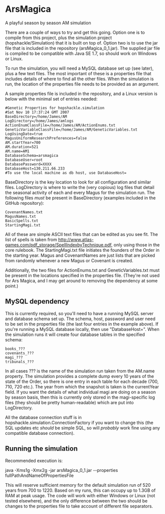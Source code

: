 # ArsMagica
A playful season by season AM simulation

There are a couple of ways to try and get this going. Option one is to compile from this project, plus the simulation project (hopshackle/Simulation) that it is built on top of. Option two is to use the jar file that is included in  the repository (arsMagica_0_1.jar). The supplied jar file is compiled to be compatible with Java SE 1.7, so should work on Windows or Linux.

To run the simulation, you will need a MySQL database set up (see later), plus a few text files. The most important of these is a properties file that includes details of where to find all the other files. When the simulation is run, the location of the properties file needs to be provided as an argument.

A sample properties file is included in the repository, and a Linux version is below with the minimal set of entries needed:

	#Genetic Properties for hopshackle.simulation
	#Sat Nov 10 17:37:24 GMT 2007
	BaseDirectory=/home/James/AM
	LogDirectory=/home/James/amlogs
	ActionEnumClassFile=/home/James/AM/ActionEnums.txt
	GeneticVariableClassFile=/home/James/AM/GeneticVariables.txt
	LogUsingDate=true
	MagusUniformResearchPreferences=false
	AM.startYear=700
	AM.duration=521
	AM.name=AM1
	DatabaseSchema=arsmagica
	DatabaseUser=root
	DatabasePassword=XXXX
	DatabaseHost=130.211.66.233
	#To use the local machine as db host, use DatabaseHost=

BaseDirectory is the key location to look for all configuration and similar files. LogDirectory is where to write the (very copious) log files that detail the seasonal activity of each and every Magus for the simulation run.
The following files *must* be present in BaseDirectory (examples included in the GitHub repository): 

	CovenantNames.txt
	MagusNames.txt
	BasicSpells.txt
	StartingMagi.txt

All of these are simple ASCII text files that can be edited as you see fit. The list of spells is taken from http://www.atlas-games.com/pdf_storage/SpellIndexbyTechnique.pdf, only using those in the core rulebook. The StartingMagi.txt file initiates the founders of the Order in the starting year. Magus and CovenantNames are just lists that are picked from randomly whenever a new Magus or Covenant is created.

Additionally, the two files for ActionEnums.txt and GeneticVariables.txt must be present in the locations specified in the properties file. (They're not used for Ars Magica, and I may get around to removing the dependency at some point.)

MySQL dependency
----------------
This is currently required, so you'll need to have a running MySQL server and database schema set up. The schema, host, password and user need to be set in the properties file (the last four entries in the example above). If you're running a MySQL database locally, then use "DatabaseHost=".
When the simulation runs it will create four database tables in the specified schema:

	books_???
	covenants_???
	magi_???
	tribunals_???
	
In all cases ??? is the name of the simulation run taken from the AM.name property. The simulation provides a complete dump every 10 years of the state of the Order, so there is one entry in each table for each decade (700, 710, 720 etc.). The year from which the snapshot is taken is the currentYear field. If you want the details of what individual magi are doing on a season by season basis, then this is currently only stored in the magi-specific log files (they should be pretty human-readable) which are put into LogDirectory.

All the database connection stuff is in hopshackle.simulation.ConnectionFactory if you want to change this (the SQL updates etc *should* be simple SQL, so will *probably* work fine using any compatible database connection).

Running the simulation
----------------------
Recommended execution is:

  java -Xms1g -Xmx2g -jar arsMagica_0_1.jar --properties fullPathAndNameOfPropertiesFile

This will reserve sufficient memory for the default simulation run of 520 years from 700 to 1220. Based on my runs, this can occupy up to 1.3GB of RAM at peak usage. The code will work with either Windows or Linux (not tested elsewhere), and the only difference between the two should be changes to the properties file to take account of different file separators.

